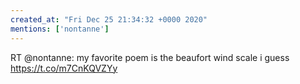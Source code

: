 ```yaml
---
created_at: "Fri Dec 25 21:34:32 +0000 2020"
mentions: ['nontanne']
---
```


RT @nontanne: my favorite poem is the beaufort wind scale i guess https://t.co/m7CnKQVZYy